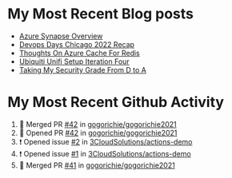 # My Most Recent Blog posts
<!-- BLOG-POST-LIST:START -->
- [Azure Synapse Overview](https://www.gogorichie.com/blog/microsoft/azure-synapse-overview/)
- [Devops Days Chicago 2022 Recap](https://www.gogorichie.com/blog/devopsdayschicago2022recap/)
- [Thoughts On Azure Cache For Redis](https://www.gogorichie.com/blog/microsoft/thoughts-on-azure-cache-4-redis/)
- [Ubiquiti Unifi Setup Iteration Four](https://www.gogorichie.com/blog/ubiquiti-unifi-setup-iteration-four/)
- [Taking My Security Grade From D to A](https://www.gogorichie.com/blog/security-grade/)
<!-- BLOG-POST-LIST:END -->


# My Most Recent Github Activity
<!--START_SECTION:activity-->
1. 🎉 Merged PR [#42](https://github.com/gogorichie/gogorichie2021/pull/42) in [gogorichie/gogorichie2021](https://github.com/gogorichie/gogorichie2021)
2. 💪 Opened PR [#42](https://github.com/gogorichie/gogorichie2021/pull/42) in [gogorichie/gogorichie2021](https://github.com/gogorichie/gogorichie2021)
3. ❗️ Opened issue [#2](https://github.com/3CloudSolutions/actions-demo/issues/2) in [3CloudSolutions/actions-demo](https://github.com/3CloudSolutions/actions-demo)
4. ❗️ Opened issue [#1](https://github.com/3CloudSolutions/actions-demo/issues/1) in [3CloudSolutions/actions-demo](https://github.com/3CloudSolutions/actions-demo)
5. 🎉 Merged PR [#41](https://github.com/gogorichie/gogorichie2021/pull/41) in [gogorichie/gogorichie2021](https://github.com/gogorichie/gogorichie2021)
<!--END_SECTION:activity-->

